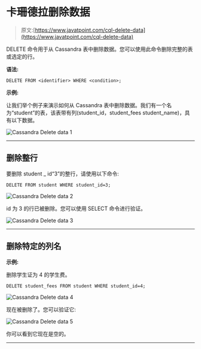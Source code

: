 # 卡珊德拉删除数据

> 原文:[https://www.javatpoint.com/cql-delete-data](https://www.javatpoint.com/cql-delete-data)

DELETE 命令用于从 Cassandra 表中删除数据。您可以使用此命令删除完整的表或选定的行。

**语法:**

```
DELETE FROM <identifier> WHERE <condition>; 

```

**示例:**

让我们举个例子来演示如何从 Cassandra 表中删除数据。我们有一个名为“student”的表，该表带有列(student_id，student_fees student_name)，具有以下数据。

![Cassandra Delete data 1](../Images/7363fa2d5cd0641387aed397533f580c.png)

* * *

## 删除整行

要删除 student _ id“3”的整行，请使用以下命令:

```
DELETE FROM student WHERE student_id=3; 

```

![Cassandra Delete data 2](../Images/b11cd96ec494c309d0cd6b5bd4675ab6.png)

id 为 3 的行已被删除。您可以使用 SELECT 命令进行验证。

![Cassandra Delete data 3](../Images/77370f777fd6ed04e26222dc803fd4b3.png)

* * *

## 删除特定的列名

**示例:**

删除学生证为 4 的学生费。

```
DELETE student_fees FROM student WHERE student_id=4; 

```

![Cassandra Delete data 4](../Images/1e4c4edc6ba52c4d540aa8d41e10138a.png)

现在被删除了。您可以验证它:

![Cassandra Delete data 5](../Images/4b7ef6eb37b176d0fa6ab8ded35c354b.png)

你可以看到它现在是空的。

* * *